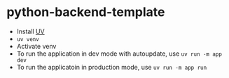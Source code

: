 # python-backend-template

- Install [UV](https://docs.astral.sh/uv/)
- `uv venv`
- Activate venv
- To run the application in dev mode with autoupdate, use `uv run -m app dev`
- To run the applicatoin in production mode, use `uv run -m app run`
